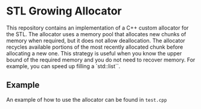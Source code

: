 # STL Growing Allocator

This repository contains an implementation of a C++ custom allocator for the STL. The allocator uses a memory pool that allocates new chunks of memory when required, but it does not allow deallocation. The allocator recycles available portions of the most recently allocated chunk before allocating a new one. This strategy is useful when you know the upper bound of the required memory and you do not need to recover memory. For example, you can speed up filling a `std::list``.

## Example

An example of how to use the allocator can be found in `test.cpp`